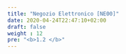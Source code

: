 ```yaml
---
title: "Negozio Elettronico [NE00]"
date: 2020-04-24T22:47:10+02:00
draft: false
weight : 12
pre: "<b>1.2 </b>"
---
```

